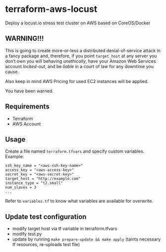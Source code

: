 # terraform-aws-locust
Deploy a locust.io stress test cluster on AWS based on CoreOS/Docker

## WARNING!!!

This is going to create  more-or-less a distributed denial-of-service attack in a fancy package and, therefore, if you point `target_host` at any server you don’t own you will behaving *unethically*, have your Amazon Web Services account *locked-out*, and be *liable* in a court of law for any downtime you cause.

Also keep in mind AWS Pricing for used EC2 instances will be applied.

You have been warned.

## Requirements

* Terraform
* AWS Account

## Usage

Create a file named `terraform.tfvars` and specify custom variables. Example:

    ssh_key_name = "<aws-ssh-key-name>"
    access_key = "<aws-access-key>"
    secret_key = "<aws-secret-key>"
    target_host = "http://example.com"
    instance_type = "t2.small"
    num_slaves = 3
    ...

Refer to `variables.tf` to know what variables are available for overwrite.

## Update test configuration

- modify target host via tf variable in terraform.tfvars
- modify test.py
- update by running `make prepare-update && make apply` (taints necessary tf resources, re-uploads test file)